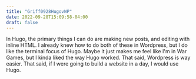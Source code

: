 ```yaml
---
title: "Griff0928HugovWP"
date: 2022-09-28T15:09:58-04:00
draft: false
---
```

<html>

<p> In Hugo, the primary things I can do are making new posts, and editing with inline HTML. I already knew how to do both of these in Wordpress, but I do like the terminal focus of Hugo. Maybe it just makes me feel like I'm in War Games, but I kinda liked the way Hugo worked. That said, Wordpress is way easier. That said, if I were going to build a website in a day, I would use Hugo.</p>

</html>


